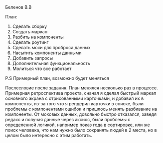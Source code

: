 Беленов В.В

План:
1. Сделать сборку
2. Создать маркап
3. Разбить на компоненты
4. Сделать роутинг
5. Сделать моки для проброса данных
6. Насытить компоненты данными
7. Добавить запросы
8. Дополнительная функциональность
9. Молиться что все работает

P.S Примерный план, возможно будет меняться


Послесловие после задания. 
План менялся несколько раз в процессе. Примерная ретроспектива проекта, сначал я сделал быстрый маркап основного экрана с отрисованными карточками, и добавил их в компоненты, из-за того что я рендерил карточки в списке,
были проблемы с компонентами ошибок и пришлось менять разбивание на компоненты. От моковых данных, довольно быстро отказался, заведя редакс и получая данные через аксиос, были проблемы с определенной логикой, например показ года в сортировке,
или же поиск человека, что нам нужно было сохранять людей в 2 места, но в целом было интересно с этим работать.
